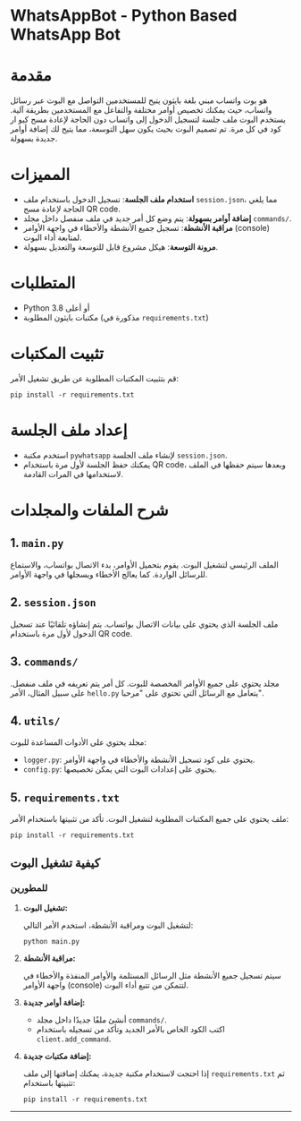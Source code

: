 # WhatsAppBot - Python Based WhatsApp Bot

# مقدمة

هو بوت واتساب مبني بلغة بايثون يتيح للمستخدمين التواصل مع البوت عبر رسائل واتساب، حيث يمكنك تخصيص أوامر مختلفة والتفاعل مع المستخدمين بطريقة آلية. يستخدم البوت ملف جلسة لتسجيل الدخول إلى واتساب دون الحاجة لإعادة مسح كيو ار كود في كل مرة. تم تصميم البوت بحيث يكون سهل التوسعة، مما يتيح لك إضافة أوامر جديدة بسهولة.

# المميزات

- **استخدام ملف الجلسة**: تسجيل الدخول باستخدام ملف `session.json`، مما يلغي الحاجة لإعادة مسح QR code.
- **إضافة أوامر بسهولة**: يتم وضع كل أمر جديد في ملف منفصل داخل مجلد `commands/`.
- **مراقبة الأنشطة**: تسجيل جميع الأنشطة والأخطاء في واجهة الأوامر (console) لمتابعة أداء البوت.
- **مرونة التوسعة**: هيكل مشروع قابل للتوسعة والتعديل بسهولة.

# المتطلبات

- Python 3.8 أو أعلى
- مكتبات بايثون المطلوبة (مذكورة في `requirements.txt`)

# تثبيت المكتبات

قم بتثبيت المكتبات المطلوبة عن طريق تشغيل الأمر:

```
pip install -r requirements.txt
```

# إعداد ملف الجلسة

- استخدم مكتبة `pywhatsapp` لإنشاء ملف الجلسة `session.json`.
- يمكنك حفظ الجلسة لأول مرة باستخدام QR code، وبعدها سيتم حفظها في الملف لاستخدامها في المرات القادمة.

# شرح الملفات والمجلدات

## 1. `main.py`

الملف الرئيسي لتشغيل البوت. يقوم بتحميل الأوامر، بدء الاتصال بواتساب، والاستماع للرسائل الواردة. كما يعالج الأخطاء ويسجلها في واجهة الأوامر.

## 2. `session.json`

ملف الجلسة الذي يحتوي على بيانات الاتصال بواتساب. يتم إنشاؤه تلقائيًا عند تسجيل الدخول لأول مرة باستخدام QR code.

## 3. `commands/`

مجلد يحتوي على جميع الأوامر المخصصة للبوت. كل أمر يتم تعريفه في ملف منفصل. على سبيل المثال، الأمر `hello.py` يتعامل مع الرسائل التي تحتوي على "مرحبا".

## 4. `utils/`

مجلد يحتوي على الأدوات المساعدة للبوت:

- `logger.py`: يحتوي على كود تسجيل الأنشطة والأخطاء في واجهة الأوامر.
- `config.py`: يحتوي على إعدادات البوت التي يمكن تخصيصها.

## 5. `requirements.txt`

ملف يحتوي على جميع المكتبات المطلوبة لتشغيل البوت. تأكد من تثبيتها باستخدام الأمر:

```
pip install -r requirements.txt
```

## كيفية تشغيل البوت

### للمطورين

1. **تشغيل البوت:**

   لتشغيل البوت ومراقبة الأنشطة، استخدم الأمر التالي:

   ```
   python main.py
   ```

2. **مراقبة الأنشطة:**

   سيتم تسجيل جميع الأنشطة مثل الرسائل المستلمة والأوامر المنفذة والأخطاء في واجهة الأوامر (console) لتتمكن من تتبع أداء البوت.

3. **إضافة أوامر جديدة:**

   - أنشئ ملفًا جديدًا داخل مجلد `commands/`.
   - اكتب الكود الخاص بالأمر الجديد وتأكد من تسجيله باستخدام `client.add_command`.


4. **إضافة مكتبات جديدة:**

   إذا احتجت لاستخدام مكتبة جديدة، يمكنك إضافتها إلى ملف `requirements.txt` ثم تثبيتها باستخدام:

   ```
   pip install -r requirements.txt
   ```


----------------------------------------
